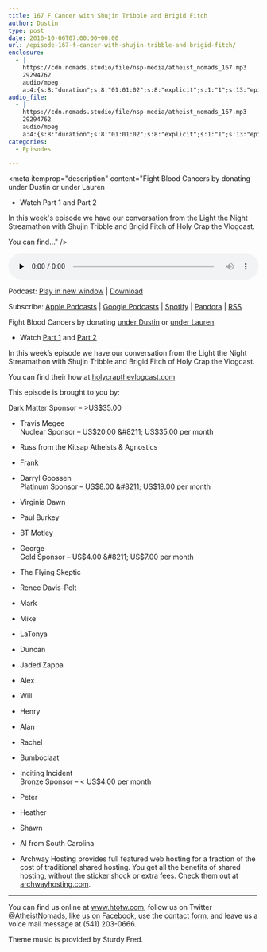 ```yaml
---
title: 167 F Cancer with Shujin Tribble and Brigid Fitch
author: Dustin
type: post
date: 2016-10-06T07:00:00+00:00
url: /episode-167-f-cancer-with-shujin-tribble-and-brigid-fitch/
enclosure:
  - |
    https://cdn.nomads.studio/file/nsp-media/atheist_nomads_167.mp3
    29294762
    audio/mpeg
    a:4:{s:8:"duration";s:8:"01:01:02";s:8:"explicit";s:1:"1";s:13:"episode_title";s:45:"F Cancer with Shujin Tribble and Brigid Fitch";s:10:"episode_no";s:3:"188";}
audio_file:
  - |
    https://cdn.nomads.studio/file/nsp-media/atheist_nomads_167.mp3
    29294762
    audio/mpeg
    a:4:{s:8:"duration";s:8:"01:01:02";s:8:"explicit";s:1:"1";s:13:"episode_title";s:45:"F Cancer with Shujin Tribble and Brigid Fitch";s:10:"episode_no";s:3:"188";}
categories:
  - Episodes

---
```

<div itemscope itemtype="http://schema.org/AudioObject">
  <meta itemprop="name" content="167 F Cancer with Shujin Tribble and Brigid Fitch" />
  
  <meta itemprop="uploadDate" content="2016-10-06T01:00:00-06:00" />
  
  <meta itemprop="encodingFormat" content="audio/mpeg" />
  
  <meta itemprop="duration" content="PT1H01M02S" />
  
  <meta itemprop="description" content="Fight Blood Cancers by donating under Dustin or under Lauren
* Watch Part 1 and Part 2

In this week's episode we have our conversation from the Light the Night Streamathon with Shujin Tribble and Brigid Fitch of Holy Crap the Vlogcast.

You can find..." />
  
  <meta itemprop="contentUrl" content="https://dts.podtrac.com/redirect.mp3/cdn.nomads.studio/file/nsp-media/atheist_nomads_167.mp3" />
  
  <meta itemprop="contentSize" content="27.9" />
  </p> 
  
  <div class="powerpress_player" id="powerpress_player_8429">
    <audio class="wp-audio-shortcode" id="audio-5061-173" preload="none" style="width: 100%;" controls="controls"><source type="audio/mpeg" src="https://dts.podtrac.com/redirect.mp3/cdn.nomads.studio/file/nsp-media/atheist_nomads_167.mp3?_=173" /><a href="https://dts.podtrac.com/redirect.mp3/cdn.nomads.studio/file/nsp-media/atheist_nomads_167.mp3">https://dts.podtrac.com/redirect.mp3/cdn.nomads.studio/file/nsp-media/atheist_nomads_167.mp3</a></audio>
  </div>
</div>

<p class="powerpress_links powerpress_links_mp3">
  Podcast: <a href="https://dts.podtrac.com/redirect.mp3/cdn.nomads.studio/file/nsp-media/atheist_nomads_167.mp3" class="powerpress_link_pinw" target="_blank" title="Play in new window" onclick="return powerpress_pinw('https://htotw.com/?powerpress_pinw=5061-podcast');" rel="nofollow">Play in new window</a> | <a href="https://dts.podtrac.com/redirect.mp3/cdn.nomads.studio/file/nsp-media/atheist_nomads_167.mp3" class="powerpress_link_d" title="Download" rel="nofollow" download="atheist_nomads_167.mp3">Download</a>
</p>

<p class="powerpress_links powerpress_subscribe_links">
  Subscribe: <a href="https://podcasts.apple.com/us/podcast/humanists-take-on-the-world/id530050098?mt=2&ls=1" class="powerpress_link_subscribe powerpress_link_subscribe_itunes" target="_blank" title="Subscribe on Apple Podcasts" rel="nofollow">Apple Podcasts</a> | <a href="https://www.google.com/podcasts?feed=aHR0cDovL2F0aGVpc3Rub21hZHMubGlic3luLmNvbS9yc3M%3D" class="powerpress_link_subscribe powerpress_link_subscribe_googleplay" target="_blank" title="Subscribe on Google Podcasts" rel="nofollow">Google Podcasts</a> | <a href="https://open.spotify.com/show/3LzK2xZGike6Tc1GEMtMbr?si=LieN9SNuTpq96smuaUsH8A" class="powerpress_link_subscribe powerpress_link_subscribe_spotify" target="_blank" title="Subscribe on Spotify" rel="nofollow">Spotify</a> | <a href="https://www.pandora.com/podcast/atheist-nomads/PC:10122?corr=62071012&part=ug" class="powerpress_link_subscribe powerpress_link_subscribe_pandora" target="_blank" title="Subscribe on Pandora" rel="nofollow">Pandora</a> | <a href="https://htotw.com/feed/podcast/" class="powerpress_link_subscribe powerpress_link_subscribe_rss" target="_blank" title="Subscribe via RSS" rel="nofollow">RSS</a>
</p>

Fight Blood Cancers by donating <a href="http://pages.lightthenight.org/oswim/Boise16/dwilliams" target="_blank" rel="noopener">under Dustin</a> or <a href="http://pages.lightthenight.org/oswim/Boise16/LStudley" target="_blank" rel="noopener">under Lauren</a>  
* Watch <a href="https://www.youtube.com/watch?v=I1iwR2oMMUI" target="_blank" rel="noopener">Part 1</a> and <a href="https://www.youtube.com/watch?v=SaxgRl2tTAA" target="_blank" rel="noopener">Part 2</a>

In this week&#8217;s episode we have our conversation from the Light the Night Streamathon with Shujin Tribble and Brigid Fitch of Holy Crap the Vlogcast.

You can find their how at <a href="http://holycrapthevlogcast.com/" target="_blank" rel="noopener">holycrapthevlogcast.com</a>

This episode is brought to you by:

Dark Matter Sponsor &#8211; >US$35.00  
* Travis Megee  
Nuclear Sponsor &#8211; US$20.00 &#8211; US$35.00 per month  
* Russ from the Kitsap Atheists & Agnostics  
* Frank  
* Darryl Goossen  
Platinum Sponsor &#8211; US$8.00 &#8211; US$19.00 per month  
* Virginia Dawn  
* Paul Burkey  
* BT Motley  
* George  
Gold Sponsor &#8211; US$4.00 &#8211; US$7.00 per month  
* The Flying Skeptic  
* Renee Davis-Pelt  
* Mark  
* Mike  
* LaTonya  
* Duncan  
* Jaded Zappa  
* Alex  
* Will  
* Henry  
* Alan  
* Rachel  
* Bumboclaat  
* Inciting Incident  
Bronze Sponsor &#8211; < US$4.00 per month  
* Peter  
* Heather  
* Shawn  
* Al from South Carolina

* Archway Hosting provides full featured web hosting for a fraction of the cost of traditional shared hosting. You get all the benefits of shared hosting, without the sticker shock or extra fees. Check them out at <a href="http://archwayhosting.com/" target="_blank" rel="noopener">archwayhosting.com</a>.

<hr width="500" />

You can find us online at <a href="https://www.htotw.com/" target="_blank" rel="noopener">www.htotw.com</a>, follow us on Twitter <a href="https://htotw.com/twitter" target="_blank" rel="noopener">@AtheistNomads</a>, <a href="https://htotw.com/facebook" target="_blank" rel="noopener">like us on Facebook</a>, use the [contact form](https://htotw.com/contact), and leave us a voice mail message at (541) 203-0666.

Theme music is provided by Sturdy Fred.